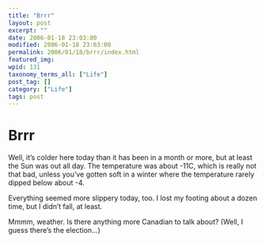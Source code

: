 ```yaml
---
title: "Brrr"
layout: post
excerpt: ""
date: 2006-01-18 23:03:00
modified: 2006-01-18 23:03:00
permalink: 2006/01/18/brrr/index.html
featured_img: 
wpid: 131
taxonomy_terms_all: ["Life"]
post_tag: []
category: ["Life"]
tags: post
---
```


# Brrr

Well, it’s colder here today than it has been in a month or more, but at least the Sun was out all day. The temperature was about -11C, which is really not that bad, unless you’ve gotten soft in a winter where the temperature rarely dipped below about -4.

Everything seemed more slippery today, too. I lost my footing about a dozen time, but I didn’t fall, at least.

Mmmm, weather. Is there anything more Canadian to talk about? (Well, I guess there’s the election…)